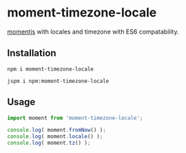 # moment-timezone-locale

[momentjs](https://github.com/moment/moment) with locales and timezone with ES6 compatability.

## Installation

```
npm i moment-timezone-locale
```
```
jspm i npm:moment-timezone-locale
```

## Usage

```javascript
import moment from 'moment-timezone-locale';

console.log( moment.fromNow() );
console.log( moment.locale() );
console.log( moment.tz() );

```
